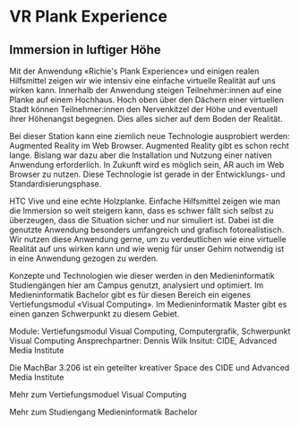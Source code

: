 # VR Plank Experience
## Immersion in luftiger Höhe

Mit der Anwendung «Richie's Plank Experience» und einigen realen Hilfsmittel zeigen wir wie intensiv eine einfache virtuelle Realität auf uns wirken kann. Innerhalb der Anwendung steigen Teilnehmer:innen auf eine Planke auf einem Hochhaus. Hoch oben über den Dächern einer virtuellen Stadt können Teilnehmer:innen den Nervenkitzel der Höhe und eventuell ihrer Höhenangst begegnen. Dies alles sicher auf dem Boden der Realität.

Bei dieser Station kann eine ziemlich neue Technologie ausprobiert werden: Augmented Reality im Web Browser. Augmented Reality gibt es schon recht lange. Bislang war dazu aber die Installation und Nutzung einer nativen Anwendung erforderlich. In Zukunft wird es möglich sein, AR auch im Web Browser zu nutzen. Diese Technologie ist gerade in der Entwicklungs- und Standardisierungsphase.

HTC Vive und eine echte Holzplanke. Einfache Hilfsmittel zeigen wie man die Immersion so weit steigern kann, dass es schwer fällt sich selbst zu überzeugen, dass die Situation sicher und nur simuliert ist. Dabei ist die genutzte Anwendung besonders umfangreich und grafisch fotorealistisch. Wir nutzen diese Anwendung gerne, um zu verdeutlichen wie eine virtuelle Realität auf uns wirken kann und wie wenig für unser Gehirn notwendig ist in eine Anwendung gezogen zu werden.

Konzepte und Technologien wie dieser werden in den Medieninformatik Studiengängen hier am Campus genutzt, analysiert und optimiert. Im Medieninformatik Bachelor gibt es für diesen Bereich ein eigenes Vertiefungsmodul «Visual Computing». Im Medieninformatik Master gibt es einen ganzen Schwerpunkt zu diesem Gebiet.

Module: Vertiefungsmodul Visual Computing, Computergrafik, Schwerpunkt Visual Computing
Ansprechpartner: Dennis Wilk
Insitut: CIDE, Advanced Media Institute

Die MachBar 3.206 ist ein geteilter kreativer Space des CIDE und Advanced Media Institute

Mehr zum Vertiefungsmoduel Visual Computing
<qr-code>

Mehr zum Studiengang Medieninformatik Bachelor
<qr-code>
